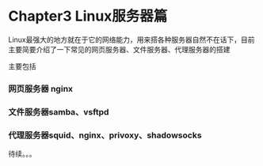 # Chapter3 Linux服务器篇

Linux最强大的地方就在于它的网络能力，用来搭各种服务器自然不在话下，目前主要简要介绍了一下常见的网页服务器、文件服务器、代理服务器的搭建

主要包括

### 网页服务器 nginx

### 文件服务器samba、vsftpd

### 代理服务器squid、nginx、privoxy、shadowsocks

待续。。。